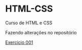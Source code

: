 # HTML-CSS
 Curso de HTML e CSS
 
 Fazendo alterações no repositório

<a href= "https://gabrielgbbarbosa4.github.io/HTML-CSS/Exercicios/ex001/index.html"> Exercicio 001 </a>


